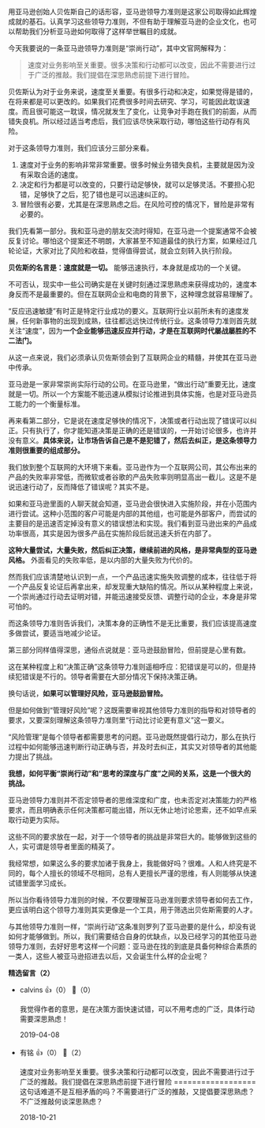 用亚马逊创始人贝佐斯自己的话形容，亚马逊领导力准则是这家公司取得如此辉煌成就的基石。认真学习这些领导力准则，不但有助于理解亚马逊的企业文化，也可以帮助我们分析亚马逊如何取得了这样举世瞩目的成就。

今天我要说的一条亚马逊领导力准则是“崇尚行动”，其中文官网解释为：

> 速度对业务影响至关重要。很多决策和行动都可以改变，因此不需要进行过于广泛的推敲。我们提倡在深思熟虑前提下进行冒险。

贝佐斯认为对于业务来说，速度至关重要。有很多行动和决定，如果觉得是错的，在将来都是可以更改的。如果我们花费很多时间去研究、学习，可能因此耽误速度。而且很可能这一耽误，情况就发生了变化，让竞争对手跑在我们的前面，从而错失良机。所以经过适当考虑后，我们应该尽快采取行动，哪怕这些行动存有风险。

对于这条领导力准则，我们应该分三部分来看。

1. 速度对于业务的影响非常非常重要。很多时候业务错失良机，主要就是因为没有采取合适的速度。
2. 决定和行为都是可以改变的，只要行动足够快，就可以足够灵活。不要担心犯错，足够快了之后，犯了错也是可以迅速纠正的。
3. 冒险很有必要，尤其是在深思熟虑之后。在风险可控的情况下，冒险是非常有必要的。

我们先看第一部分。我和亚马逊的朋友交流时得知，在亚马逊一个提案通常不会被反复讨论。哪怕这个提案还不明朗，大家甚至不知道最佳的执行方案，如果经过几轮论证，大家对比了风险和收益，觉得值得尝试，就会立刻转入执行阶段。

**贝佐斯的名言是：速度就是一切。** 能够迅速执行，本身就是成功的一个关键。

不可否认，现实中一些公司确实是在关键时刻通过深思熟虑来获得成功的，速度本身反而不是最重要的。但在互联网企业和电商的背景下，这种理念就容易理解了。

“反应迅速敏捷”有时正是特定行业成功的要义。互联网行业以前所未有的速度发展，任何新事物的出现到成熟，往往都远远快过传统行业。这条领导力准则首先就关注“速度”，因为**一个企业能够迅速反应并行动，才是在互联网时代屡战屡胜的不二法门。**

从这一点来说，我们必须承认贝佐斯领会到了互联网企业的精髓，并使其在亚马逊中传承。

亚马逊是一家非常崇尚实际行动的公司。在亚马逊里，“做出行动”重要无比，速度就是一切。所以一个方案能不能迅速从模拟讨论推进到具体实施，也是对亚马逊员工能力的一个衡量标准。

再来看第二部分，它是说在速度足够快的情况下，决策或者行动出现了错误可以纠正。只有执行了，你才能知道决策是正确的还是错误的，一开始讨论很多，也许并没有意义。**具体来说，让市场告诉自己是不是犯错了，然后去纠正，是这条领导力准则很重要的组成部分。**

我们放到整个互联网的大环境下来看。亚马逊作为一个互联网公司，其公布出来的产品的失败率非常低，而微软或者谷歌的产品失败率则明显高出一截儿。这是不是说迅速行动了，反而降低了错误呢？其实不是。

如果和亚马逊里面的人聊天就会知道，亚马逊会很快进入实施阶段，并在小范围内进行尝试。这种小范围的客户可能是内部的其他组，也可能是外部客户，而尝试的主要目的是迅速否定掉没有意义的错误想法和实现。我们看到亚马逊出来的产品成功率很高，其实是因为很多产品在实施阶段后就迅速夭折在内部了。

**这种大量尝试，大量失败，然后纠正决策，继续前进的风格，是非常典型的亚马逊风格。** 外面看见的失败率低，是以内部的大量失败为代价的。

然而我们应该清楚地认识到一点，一个产品迅速实施失败调整的成本，往往低于将一个产品反复论证后再拿出来，却发现重大缺陷的情况。所以从某种程度上来说，一个崇尚通过行动去证明对错，并能迅速接受反馈、调整行动的企业，本身是非常可怕的。

而这条领导力准则告诉我们，决策本身的正确性不是无比重要，我们应该提高速度多做尝试，要适当地减少论证。

第三部分同样值得深思，通俗点说就是：亚马逊鼓励冒险，但前提是心里有数。

这在某种程度上和“决策正确”这条领导力准则遥相呼应：犯错误是可以的，但是持续犯错误是不行的。领导者需要在大部分情况下保持决策正确。

换句话说，**如果可以管理好风险，亚马逊鼓励冒险。**

但是如何做到“管理好风险”呢？这既需要审视其他领导力准则的指导和对领导者的要求，又要深刻理解这条领导力准则里“行动比讨论更有意义”这一要义。

“风险管理”是每个领导者都需要思考的问题。亚马逊既然提倡行动力，那么在执行过程中如何能够迅速判断行动正确与否，并及时去纠正，其实又对领导者的其他能力提出了挑战。

**我想，如何平衡“崇尚行动”和“思考的深度与广度”之间的关系，这是一个很大的挑战。**

亚马逊领导力准则并不否定领导者的思维深度和广度，也未否定对决策能力的严格要求，而且明确表示任何决策都可能出错，所以无休止地讨论思索，还不如早点采取行动更为实际。

这些不同的要求放在一起，对于一个领导者的挑战是非常巨大的。能够做到这些的人，实可谓是领导者里面的精英了。

我经常想，如果这么多的要求加诸于我身上，我能做好吗？很难。人和人终究是不同的，每个人擅长的领域不尽相同，总有人更擅长严谨的思维，有人则能够从快速试错里面学习成长。

所以当你看待领导力准则的时候，不仅要理解亚马逊准则要求领导者如何去工作，更应该明白这个领导力准则其实更像是一个工具，用于筛选出贝佐斯需要的人才。

与其他领导力准则一样，“崇尚行动”这条准则罗列了亚马逊要的是什么，却没有说如何才能够做到。所以，我们需要结合自身的优缺点，以及已经学习的其他亚马逊领导力准则，去好好思考这样一个问题：亚马逊在找的到底是具备何种综合素质的一类人，这些人被亚马逊招进去以后，又会诞生什么样的企业呢？
<div><strong>精选留言（2）</strong></div><ul>
<li><span>calvins</span> 👍（0） 💬（0）<p>我觉得作者的意思，是在决策方面快速试错，可以不用考虑的广泛，具体行动需要深思熟虑！</p>2019-04-08</li><br/><li><span>有铭</span> 👍（0） 💬（2）<p>速度对业务影响至关重要。很多决策和行动都可以改变，因此不需要进行过于广泛的推敲。我们提倡在深思熟虑前提下进行冒险
==================
这句话难道不是互相矛盾的吗？不需要进行广泛的推敲，又提倡要深思熟虑？不广泛推敲何谈深思熟虑？</p>2018-10-21</li><br/>
</ul>
